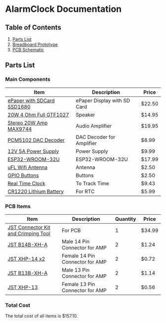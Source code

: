 # AlarmClock Documentation


## Table of Contents

1. [Parts List](#parts-list)
2. [Breadboard Prototype](#breadboard-prototype)
3. [PCB Schematic](#pcb-schematic)


## Parts List

### Main Components
| Item | Description | Price |
|------|-------------|-------|
| [ePaper with SDCard SSD1680](https://www.adafruit.com/product/4197) | ePaper Display with SD Card | $22.50 |
| [20W 4 Ohm Full GTF1027](https://www.adafruit.com/product/1732) | Speaker | $14.95 |
| [Stereo 20W Amp MAX9744](https://www.adafruit.com/product/1752) | Audio Amplifier | $19.95 |
| [PCM5102 DAC Decoder](https://www.amazon.com/dp/B07W97D2YC) | DAC Decoder for Amplifier | $8.99 |
| [12V 5A Power Supply](https://www.amazon.com/dp/B08C594VNP) | Power Supply | $9.99 |
| [ESP32-WROOM-32U](https://www.amazon.com/dp/B09LMBX8WH) | ESP32-WROOM-32U | $17.99 |
| [uFL Wifi Antenna](https://www.adafruit.com/product/2308) | Antenna | $2.50 |
| [GPIO Buttons](https://www.adafruit.com/product/367) | Buttons | $2.50 |
| [Real Time Clock](https://www.amazon.com/dp/B01MG3NEWF) | To Track Time | $9.43 |
| [CR1220 Lithium Battery](https://www.amazon.com/dp/B0797NRXZY) | For RTC | $5.99 |

### PCB Items
| Item | Description | Quantity | Price |
|------|-------------|----|-------
| [JST Connector Kit and Crimping Tool](https://www.amazon.com/dp/B07ZK5F8HP) | For PCB | 1 | $34.99 |
| [JST B14B-XH-A](https://www.digikey.com/en/products/detail/jst-sales-america-inc/B14B-XH-A/1651056) | Male 14 Pin Connector for AMP | 2 | $1.24 |
| [JST XHP-14 x2](https://www.digikey.com/en/products/detail/jst-sales-america-inc/XHP-14/1651011) | Female 14 Pin Connector for AMP | 2 | $0.72 |
| [JST B13B-XH-A](https://www.digikey.com/en/products/detail/jst-sales-america-inc/XHP-13/1651012) | Male 13 Pin Connector for AMP | 2 | $1.14 |
| [JST XHP-13](https://www.digikey.com/en/products/detail/jst-sales-america-inc/XHP-13/1651012) | Female 13 Pin Connector for AMP | 2 | $0.56 |

### Total Cost
The total cost of all items is $157.10.
